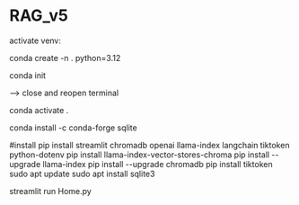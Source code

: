 # RAG_v5

activate venv:

conda create -n . python=3.12

conda init

--> close and reopen terminal

conda activate .

conda install -c conda-forge sqlite

#install
pip install streamlit chromadb openai llama-index langchain tiktoken python-dotenv
pip install llama-index-vector-stores-chroma
pip install --upgrade llama-index
pip install --upgrade chromadb
pip install tiktoken
sudo apt update
sudo apt install sqlite3

streamlit run Home.py